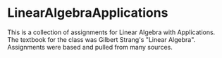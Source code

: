 # LinearAlgebraApplications
This is a collection of assignments for Linear Algebra with Applications.  
The textbook for the class was Gilbert Strang's "Linear Algebra".  
Assignments were based and pulled from many sources.
